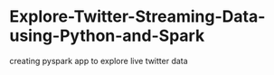 # Explore-Twitter-Streaming-Data-using-Python-and-Spark
creating pyspark app to explore live twitter data
